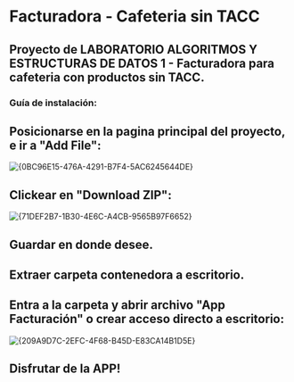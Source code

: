 # Facturadora - Cafeteria sin TACC

## Proyecto de LABORATORIO ALGORITMOS Y ESTRUCTURAS DE DATOS 1 - Facturadora para cafeteria con productos sin TACC.

### Guía de instalación:

## Posicionarse en la pagina principal del proyecto, e ir a "Add File":


![{0BC96E15-476A-4291-B7F4-5AC6245644DE}](https://github.com/user-attachments/assets/66b89e16-a44c-4944-9024-e580fc786b13)


## Clickear en "Download ZIP":

  
![{71DEF2B7-1B30-4E6C-A4CB-9565B97F6652}](https://github.com/user-attachments/assets/7846e674-48f8-45b6-9c15-d4e8e8501e91)


## Guardar en donde desee.

## Extraer carpeta contenedora a escritorio.

## Entra a la carpeta y abrir archivo "App Facturación" o crear acceso directo a escritorio:

  
![{209A9D7C-2EFC-4F68-B45D-E83CA14B1D5E}](https://github.com/user-attachments/assets/b34ff0cd-a938-4530-9b7a-6a294e335676)


## Disfrutar de la APP! 

